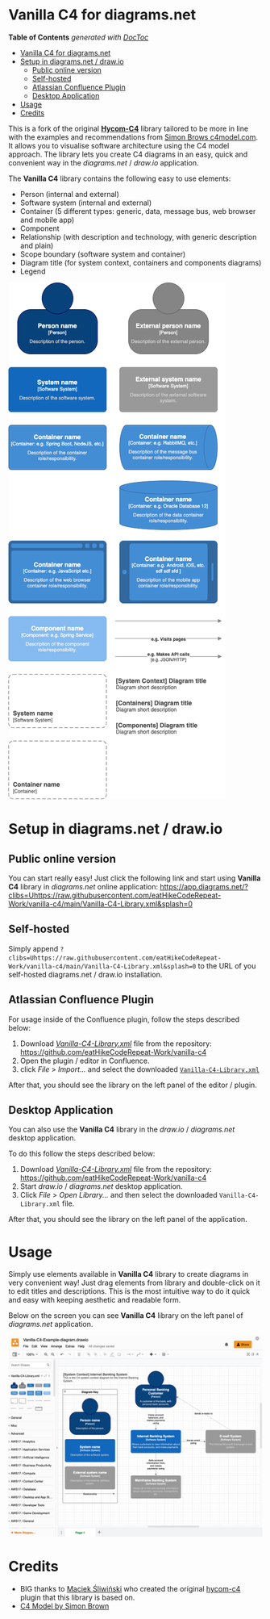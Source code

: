 # Vanilla C4 for diagrams.net

<!-- START doctoc generated TOC please keep comment here to allow auto update -->
<!-- DON'T EDIT THIS SECTION, INSTEAD RE-RUN doctoc TO UPDATE -->
**Table of Contents**  *generated with [DocToc](https://github.com/thlorenz/doctoc)*

- [Vanilla C4 for diagrams.net](#vanilla-c4-for-diagramsnet)
- [Setup in diagrams.net / draw.io](#setup-in-diagramsnet--drawio)
    - [Public online version](#public-online-version)
    - [Self-hosted](#self-hosted)
    - [Atlassian Confluence Plugin](#atlassian-confluence-plugin)
    - [Desktop Application](#desktop-application)
- [Usage](#usage)
- [Credits](#credits)

<!-- END doctoc generated TOC please keep comment here to allow auto update -->

This is a fork of the original [**Hycom-C4**](https://github.com/hycomsa/hycom-c4) library tailored to be more in line with the examples and recommendations from [Simon Brows c4model.com](c4model.com). It allows you to visualise software architecture using the C4 model approach. The library lets you create C4 diagrams in an easy, quick and convenient way in the *diagrams.net* / *draw.io* application.

The **Vanilla C4** library contains the following easy to use elements:
- Person (internal and external)
- Software system (internal and external)
- Container (5 different types: generic, data, message bus, web browser and mobile app)
- Component
- Relationship (with description and technology, with generic description and plain)
- Scope boundary (software system and container)
- Diagram title (for system context, containers and components diagrams)
- Legend

![vanilla-c4](./Vanilla-C4.png)

# Setup in diagrams.net / draw.io
## Public online version
You can start really easy! Just click the following link and start using **Vanilla C4** library in *diagrams.net* online application: https://app.diagrams.net/?clibs=Uhttps://raw.githubusercontent.com/eatHikeCodeRepeat-Work/vanilla-c4/main/Vanilla-C4-Library.xml&splash=0

## Self-hosted
Simply append `?clibs=Uhttps://raw.githubusercontent.com/eatHikeCodeRepeat-Work/vanilla-c4/main/Vanilla-C4-Library.xml&splash=0` to the URL of you self-hosted diagrams.net / draw.io installation.

## Atlassian Confluence Plugin
For usage inside of the Confluence plugin, follow the steps described below:
1. Download [*Vanilla-C4-Library.xml*](./Vanilla-C4-Library.xml) file from the repository: https://github.com/eatHikeCodeRepeat-Work/vanilla-c4
2. Open the plugin / editor in Confluence.
3. click *File* > *Import...* and select the downloaded [`Vanilla-C4-Library.xml`](./Vanilla-C4-Library.xml)

After that, you should see the library on the left panel of the editor / plugin.

## Desktop Application
You can also use the **Vanilla C4** library in the *draw.io* / *diagrams.net* desktop application.

To do this follow the steps described below:
1. Download [*Vanilla-C4-Library.xml*](./Vanilla-C4-Library.xml) file from the repository: https://github.com/eatHikeCodeRepeat-Work/vanilla-c4
2. Start *draw.io* / *diagrams.net* desktop application.
3. Click *File* > *Open Library...* and then select the downloaded `Vanilla-C4-Library.xml` file.

After that, you should see the library on the left panel of the application.

# Usage
Simply use elements available in **Vanilla C4** library to create diagrams in very convenient way! Just drag elements from library and double-click on it to edit titles and descriptions. This is the most intuitive way to do it quick and easy with keeping aesthetic and readable form.

Below on the screen you can see **Vanilla C4** library on the left panel of *diagrams.net* application.

![vanilla-c4-screenshot](./Vanilla-C4-Screenshot.png)

# Credits
- BIG thanks to [Maciek Śliwiński](https://github.com/maciek365) who created the original [hycom-c4](https://github.com/hycomsa/hycom-c4) plugin that this library is based on.
- [C4 Model by Simon Brown](https://c4model.com/) 
